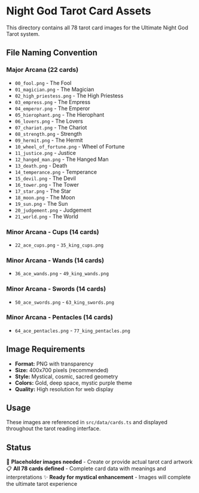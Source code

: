 # Night God Tarot Card Assets

This directory contains all 78 tarot card images for the Ultimate Night God Tarot system.

## File Naming Convention

### Major Arcana (22 cards)
- `00_fool.png` - The Fool
- `01_magician.png` - The Magician
- `02_high_priestess.png` - The High Priestess
- `03_empress.png` - The Empress
- `04_emperor.png` - The Emperor
- `05_hierophant.png` - The Hierophant
- `06_lovers.png` - The Lovers
- `07_chariot.png` - The Chariot
- `08_strength.png` - Strength
- `09_hermit.png` - The Hermit
- `10_wheel_of_fortune.png` - Wheel of Fortune
- `11_justice.png` - Justice
- `12_hanged_man.png` - The Hanged Man
- `13_death.png` - Death
- `14_temperance.png` - Temperance
- `15_devil.png` - The Devil
- `16_tower.png` - The Tower
- `17_star.png` - The Star
- `18_moon.png` - The Moon
- `19_sun.png` - The Sun
- `20_judgement.png` - Judgement
- `21_world.png` - The World

### Minor Arcana - Cups (14 cards)
- `22_ace_cups.png` - `35_king_cups.png`

### Minor Arcana - Wands (14 cards)
- `36_ace_wands.png` - `49_king_wands.png`

### Minor Arcana - Swords (14 cards)
- `50_ace_swords.png` - `63_king_swords.png`

### Minor Arcana - Pentacles (14 cards)
- `64_ace_pentacles.png` - `77_king_pentacles.png`

## Image Requirements

- **Format:** PNG with transparency
- **Size:** 400x700 pixels (recommended)
- **Style:** Mystical, cosmic, sacred geometry
- **Colors:** Gold, deep space, mystic purple theme
- **Quality:** High resolution for web display

## Usage

These images are referenced in `src/data/cards.ts` and displayed throughout the tarot reading interface.

## Status

🔧 **Placeholder images needed** - Create or provide actual tarot card artwork
📋 **All 78 cards defined** - Complete card data with meanings and interpretations
✨ **Ready for mystical enhancement** - Images will complete the ultimate tarot experience